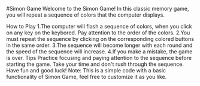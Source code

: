 #Simon Game
Welcome to the Simon Game! In this classic memory game, you will repeat a sequence of colors that the computer displays.

How to Play
1.The computer will flash a sequence of colors, when you click on any key on the keybored. Pay attention to the order of the colors.
2.You must repeat the sequence by clicking on the corresponding colored buttons in the same order.
3.The sequence will become longer with each round and the speed of the sequence will increase.
4.If you make a mistake, the game is over.
Tips
Practice focusing and paying attention to the sequence before starting the game.
Take your time and don't rush through the sequence.
Have fun and good luck!
Note: This is a simple code with a basic functionality of Simon Game, feel free to customize it as you like.